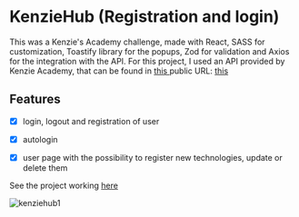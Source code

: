 # KenzieHub (Registration and login)

This was a Kenzie's Academy challenge, made with React, SASS for customization, Toastify library for the popups, Zod for validation and Axios for the integration with the API. 
For this project, I used an API provided by Kenzie Academy, that can be found in <a href="https://kenziehub.herokuapp.com"> this </a> public URL: <a href="https://kenziehub.herokuapp.com"> this </a>

## Features
- [x] login, logout and registration of user
- [x] autologin
- [x] user page with the possibility to register new technologies, update or delete them 


See the project working <a href="react-delta-ten.vercel.app"> here </a>

![kenziehub1](https://github.com/user-attachments/assets/77fae142-44f6-4b57-9374-412f1c3b228c)
